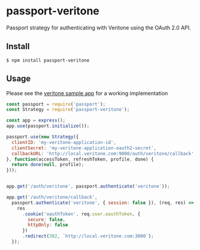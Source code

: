 # passport-veritone
Passport strategy for authenticating with Veritone using the OAuth 2.0 API.


## Install

    $ npm install passport-veritone

## Usage
Please see the [veritone sample app](https://github.com/veritone/veritone-sample-app-react/blob/develop/server.js) for a working implementation

```javascript
const passport = require('passport');
const Strategy = require('passport-veritone');

const app = express();
app.use(passport.initialize());

passport.use(new Strategy({
  clientID: 'my-veritone-application-id',
  clientSecret: 'my-veritone-application-oauth2-secret',
  callbackURL: 'http://local.veritone.com:9000/auth/veritone/callback'
}, function(accessToken, refreshToken, profile, done) {
  return done(null, profile);
}));


app.get('/auth/veritone', passport.authenticate('veritone'));

app.get('/auth/veritone/callback',
  passport.authenticate('veritone', { session: false }), (req, res) => {
    res
      .cookie('oauthToken', req.user.oauthToken, {
        secure: false,
        httpOnly: false
      })
      .redirect(302, `http://local.veritone.com:3000`);
  });
```
